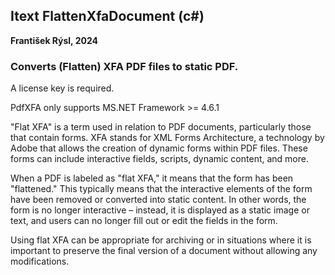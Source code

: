 ## Itext FlattenXfaDocument (c#)
**František Rýsl, 2024**

### Converts (Flatten) XFA PDF files to static PDF.

A license key is required.

PdfXFA only supports MS.NET Framework >= 4.6.1

"Flat XFA" is a term used in relation to PDF documents, particularly those that contain forms. XFA stands for XML Forms Architecture, a technology by Adobe that allows the creation of dynamic forms within PDF files. These forms can include interactive fields, scripts, dynamic content, and more.

When a PDF is labeled as "flat XFA," it means that the form has been "flattened." This typically means that the interactive elements of the form have been removed or converted into static content. In other words, the form is no longer interactive – instead, it is displayed as a static image or text, and users can no longer fill out or edit the fields in the form.

Using flat XFA can be appropriate for archiving or in situations where it is important to preserve the final version of a document without allowing any modifications.
